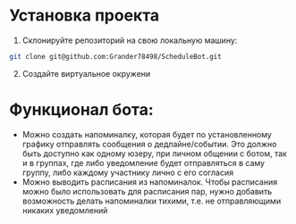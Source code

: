 # Установка проекта

1. Склонируйте репозиторий на свою локальную машину:
```bash
git clone git@github.com:Grander78498/ScheduleBot.git
```

2. Создайте виртуальное окружени  

# Функционал бота:
- Можно создать напоминалку, которая будет по установленному графику отправлять сообщения о дедлайне/событии. Это должно быть доступно как одному юзеру, при личном общении с ботом, так и в группах, где либо уведомление будет отправляться в саму группу, либо каждому участнику лично с его согласия
- Можно выводить расписания из напоминалок. Чтобы расписания можно было использовать для расписания пар, нужно добавить возможность делать напоминалки тихими, т.е. не отправляющими никаких уведомлений